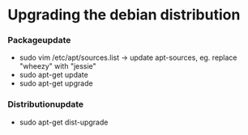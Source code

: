 # Upgrading the debian distribution

### Packageupdate
  - sudo vim /etc/apt/sources.list -> update apt-sources, eg. replace "wheezy" with "jessie"
  - sudo apt-get update 
  - sudo apt-get upgrade
  
### Distributionupdate
  - sudo apt-get dist-upgrade 
